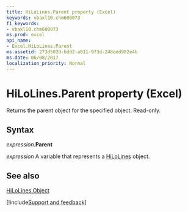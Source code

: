 ```yaml
---
title: HiLoLines.Parent property (Excel)
keywords: vbaxl10.chm600073
f1_keywords:
- vbaxl10.chm600073
ms.prod: excel
api_name:
- Excel.HiLoLines.Parent
ms.assetid: 273d502d-bdd2-a011-973d-248eed982e4b
ms.date: 06/08/2017
localization_priority: Normal
---
```



# HiLoLines.Parent property (Excel)

Returns the parent object for the specified object. Read-only.


## Syntax

_expression_.**Parent**

_expression_ A variable that represents a [HiLoLines](Excel.HiLoLines-graph-property.md) object.


## See also


[HiLoLines Object](Excel.HiLoLines(object).md)

[!include[Support and feedback](~/includes/feedback-boilerplate.md)]